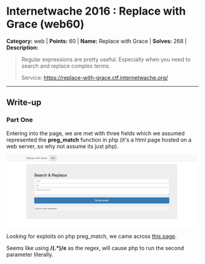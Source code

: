 # Internetwache 2016 : Replace with Grace (web60)

**Category:** web |
**Points:** 60 |
**Name:** Replace with Grace |
**Solves:** 268 |
**Description:**

> Regular expressions are pretty useful. Especially when you need to search and replace complex terms.
>
> Service: https://replace-with-grace.ctf.internetwache.org/

___

## Write-up

### Part One
Entering into the page, we are met with three fields which we assumed represented the **preg_match** function in php (it's a html page hosted on a web server, so why not assume its just php).

<img src="src/web60screenie1.jpg" width="500">

Looking for exploits on php preg_match, we came across [this page](http://www.madirish.net/402).

Seems like using **/(.*)/e** as the regex, will cause php to run the second parameter literally.

